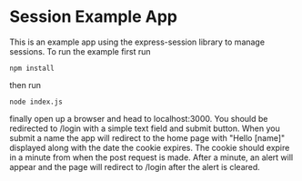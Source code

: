 # Session Example App

This is an example app using the express-session library to manage sessions. To run the example first run
```
npm install
```
then run 
```
node index.js
```
finally open up a browser and head to localhost:3000. You should be redirected to /login with a simple text field and submit button. When you submit a name the app will redirect to the home page with "Hello [name]" displayed along with the date the cookie expires. The cookie should expire in a minute from when the post request is made. After a minute, an alert will appear and the page will redirect to /login after the alert is cleared. 
